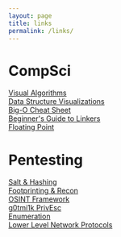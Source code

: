 ```yaml
---
layout: page
title: links
permalink: /links/
---
```


# CompSci
[Visual Algorithms](https://visualgo.net/en)<br/>
[Data Structure Visualizations](https://www.cs.usfca.edu/~galles/visualization/Algorithms.html)<br/>
[Big-O Cheat Sheet](http://bigocheatsheet.com/)<br/>
[Beginner's Guide to Linkers](http://www.lurklurk.org/linkers/linkers.html)<br/>
[Floating Point](http://fabiensanglard.net/floating_point_visually_explained/)


# Pentesting
[Salt & Hashing](https://crackstation.net/hashing-security.htm)<br/>
[Footprinting & Recon](https://dnsdumpster.com/footprinting-reconnaissance/)<br/>
[OSINT Framework](https://osintframework.com/)<br/>
[g0tmi1k PrivEsc](http://blog.g0tmi1k.com/2011/08/basic-linux-privilege-escalation/)<br/>
[Enumeration](http://www.0daysecurity.com/penetration-testing/enumeration.html)<br/>
[Lower Level Network Protocols](https://www.destroyallsoftware.com/compendium/network-protocols?share_key=97d3ba4c24d21147)<br/>











